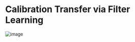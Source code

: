 # Calibration Transfer via Filter Learning

![image](https://github.com/MaiEmily/map/blob/master/public/image/20190528145810708.png)


